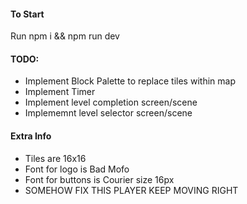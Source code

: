 #### To Start

Run npm i && npm run dev

#### TODO:
- Implement Block Palette to replace tiles within map
- Implement Timer
- Implement level completion screen/scene
- Implememnt level selector screen/scene

#### Extra Info
- Tiles are 16x16
- Font for logo is Bad Mofo
- Font for buttons is Courier size 16px
- SOMEHOW FIX THIS PLAYER KEEP MOVING RIGHT
